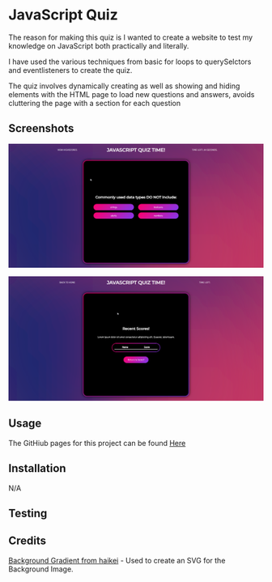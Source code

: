 # JavaScript Quiz

The reason for making this quiz is I wanted to create a website to test my knowledge on JavaScript both practically and literally. 

I have used the various techniques from basic for loops to querySelctors and eventlisteners to create the quiz.

The quiz involves dynamically creating as well as showing and hiding elements with the HTML page to load new questions and answers, avoids cluttering the page with a section for each question

## Screenshots

![Screenshot of a question](./assets/images/screenshots/question-xshot.png)

![Screenshot of the scores table](./assets/images/screenshots/scores-xshot.png)

## Usage

The GitHiub pages for this project can be found [Here](https://jackstockwell.github.io/quiz/index.html)

## Installation

N/A

## Testing



## Credits 

[Background Gradient from haikei](https://app.haikei.app/) - Used to create an SVG for the Background Image.

